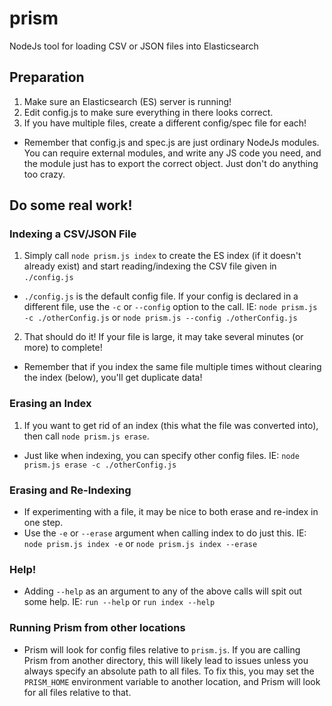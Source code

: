 # prism
NodeJs tool for loading CSV or JSON files into Elasticsearch

## Preparation
 1. Make sure an Elasticsearch (ES) server is running!
 2. Edit config.js to make sure everything in there looks correct.
 3. If you have multiple files, create a different config/spec file for each!
 - Remember that config.js and spec.js are just ordinary NodeJs modules. You can require external modules, and write any JS code you need, and the module just has to export the correct object. Just don't do anything too crazy.

## Do some real work!

### Indexing a CSV/JSON File
 1. Simply call `node prism.js index` to create the ES index (if it doesn't already exist) and start reading/indexing the CSV file given in `./config.js`
   - `./config.js` is the default config file. If your config is declared in a different file, use the `-c` or `--config` option to the call. IE: `node prism.js -c ./otherConfig.js` or `node prism.js --config ./otherConfig.js`
 2. That should do it! If your file is large, it may take several minutes (or more) to complete!
 - Remember that if you index the same file multiple times without clearing the index (below), you'll get duplicate data!

### Erasing an Index
 1. If you want to get rid of an index (this what the file was converted into), then call `node prism.js erase`.
   - Just like when indexing, you can specify other config files. IE: `node prism.js erase -c ./otherConfig.js`

### Erasing and Re-Indexing
 - If experimenting with a file, it may be nice to both erase and re-index in one step.
 - Use the `-e` or `--erase` argument when calling index to do just this. IE: `node prism.js index -e` or `node prism.js index --erase`

### Help!
 - Adding `--help` as an argument to any of the above calls will spit out some help. IE: `run --help` or `run index --help`

### Running Prism from other locations
 - Prism will look for config files relative to `prism.js`. If you are calling Prism from another directory, this will likely lead to issues unless you always specify an absolute path to all files. To fix this, you may set the `PRISM_HOME` environment variable to another location, and Prism will look for all files relative to that.
